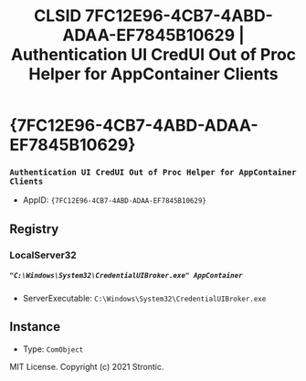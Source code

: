 ﻿---
title: "CLSID 7FC12E96-4CB7-4ABD-ADAA-EF7845B10629 | Authentication UI CredUI Out of Proc Helper for AppContainer Clients"
excerpt: What is COM-Object CLSID 7FC12E96-4CB7-4ABD-ADAA-EF7845B10629?
---

# {7FC12E96-4CB7-4ABD-ADAA-EF7845B10629}

### `Authentication UI CredUI Out of Proc Helper for AppContainer Clients`
* AppID: `{7FC12E96-4CB7-4ABD-ADAA-EF7845B10629}`

## Registry


### LocalServer32

##### `"C:\Windows\System32\CredentialUIBroker.exe" AppContainer`
* ServerExecutable: `C:\Windows\System32\CredentialUIBroker.exe`

## Instance

* Type: `ComObject`

MIT License. Copyright (c) 2021 Strontic.


